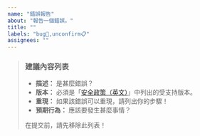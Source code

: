 ```yaml
---
name: "錯誤報告"
about: "報告一個錯誤。"
title: ""
labels: "bug🐛,unconfirm📋"
assignees: ""
---
```

> ### 建議內容列表
>
> - **描述：** 是甚麼錯誤？
> - **版本：** 必須是「[安全政策（英文）](https://github.com/hugoalh/GitHubAction.SendToPipedream/security/policy)」中列出的受支持版本。
> - **重現：** 如果該錯誤可以重現，請列出你的步驟！
> - **預期行為：** 應該要發生甚麼事情？
>
> 在提交前，請先移除此列表！
